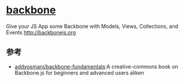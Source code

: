 # [backbone](https://github.com/jashkenas/backbone)

Give your JS App some Backbone with Models, Views, Collections, and Events <http://backbonejs.org>

## 参考

* [addyosmani/backbone-fundamentals](https://github.com/addyosmani/backbone-fundamentals):A creative-commons book on Backbone.js for beginners and advanced users aliken
